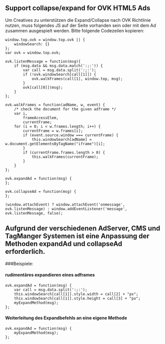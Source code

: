 ## Support collapse/expand for OVK HTML5 Ads

Um Creatives zu unterstützen die Expand/Collapse nach OVK Richtlinie nutzen,
muss folgendes JS auf der Seite vorhanden sein oder mit dem Ad zusammen ausgespielt werden.
Bitte folgende Codezeilen kopieren:

```
window.top.ovk = window.top.ovk || {
    windowSearch: {}
};
var ovk = window.top.ovk;

ovk.listenMessage = function(msg){
    if (msg.data && msg.data.match(':;:')) {
        var call = msg.data.split(':;:');
        if (!ovk.windowSearch[call[1]]) {
            ovk.walkFrames(call[1], window.top, msg);
        }
        ovk[call[0]](msg);
    }
};

ovk.walkFrames = function(adName, w, event) {
    /* check the document for the given adframe */
    var i,
        frameAccessElem,
        currentFrame;
    for (i = 0; i < w.frames.length; i++) {
        currentFrame = w.frames[i];
        if (event.source.window === currentFrame) {
            this.windowSearch[adName] = w.document.getElementsByTagName("iframe")[i];
        }
        if (currentFrame.frames.length > 0) {
            this.walkFrames(currentFrame);
        }
    }
};

ovk.expandAd = function(msg) {
};

ovk.collapseAd = function(msg) {
};

(window.attachEvent) ? window.attachEvent('onmessage', ovk.listenMessage) : window.addEventListener('message', ovk.listenMessage, false);
```

## Aufgrund der verschiedenen AdServer, CMS und TagManger Systemen ist eine Anpassung der Methoden expandAd und collapseAd erforderlich.
###Beispiele:

#### rudimentäres expandieren eines adframes
```
ovk.expandAd = function(msg) {
    var call = msg.data.split(':;:');
    this.windowSearch[call[1]].style.width = call[2] + "px";
    this.windowSearch[call[1]].style.height = call[3] + "px";
    myExpandMethod(msg);
};
```

#### Weiterleitung des Expandbefehls an eine eigene Methode
```
ovk.expandAd = function(msg) {
    myExpandMethod(msg);
};
```
